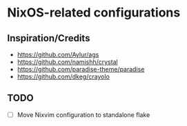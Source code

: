 # NixOS-related configurations

## Inspiration/Credits

- https://github.com/Aylur/ags
- https://github.com/namishh/crystal
- https://github.com/paradise-theme/paradise
- https://github.com/dkeg/crayolo

## TODO

- [ ] Move Nixvim configuration to standalone flake
